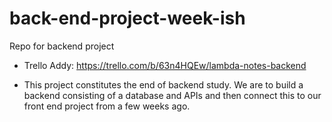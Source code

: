 # back-end-project-week-ish
Repo for backend project
- Trello Addy:
https://trello.com/b/63n4HQEw/lambda-notes-backend

- This project constitutes the end of backend study. We are to build a backend consisting of a database and APIs and then connect this to our front end project from a few weeks ago.

